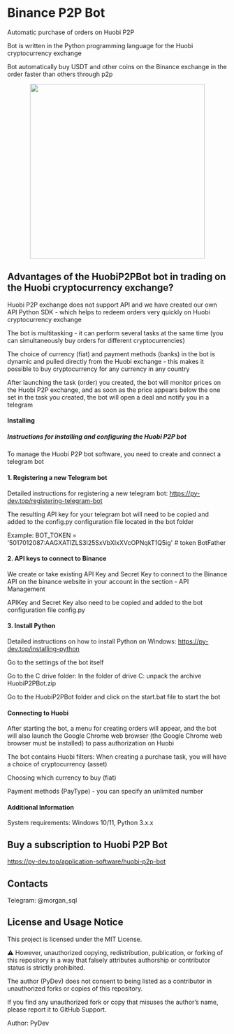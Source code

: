 # Binance P2P Bot
Automatic purchase of orders on Huobi P2P

Bot is written in the Python programming language for the Huobi cryptocurrency exchange

Bot  automatically buy USDT and other coins on the Binance exchange in the order faster than others through p2p
<p align="center"><img width="400" src="https://py-dev.top/components/com_jshopping/files/img_products/full_thumb_ex650_bot_huobi.jpg"></p>

## Advantages of the HuobiP2PBot bot in trading on the Huobi cryptocurrency exchange?
Huobi P2P exchange does not support API and we have created our own API Python SDK - which helps to redeem orders very quickly on Huobi cryptocurrency exchange

The bot is multitasking - it can perform several tasks at the same time (you can simultaneously buy orders for different cryptocurrencies)

The choice of currency (fiat) and payment methods (banks) in the bot is dynamic and pulled directly from the Huobi exchange - this makes it possible to buy cryptocurrency for any currency in any country

After launching the task (order) you created, the bot will monitor prices on the Huobi P2P exchange, and as soon as the price appears below the one set in the task you created, the bot will open a deal and notify you in a telegram

#### Installing
##### Instructions for installing and configuring the Huobi P2P bot
To manage the Huobi P2P bot software, you need to create and connect a telegram bot
#### 1. Registering a new Telegram bot
Detailed instructions for registering a new telegram bot: https://py-dev.top/registering-telegram-bot

The resulting API key for your telegram bot will need to be copied and added to the config.py configuration file located in the bot folder

Example: BOT_TOKEN = '5017012087:AAGXATlZLS3l25SxVbXIxXVcOPNqkT1Q5ig' # token BotFather

#### 2. API keys to connect to Binance
We create or take existing API Key and Secret Key to connect to the Binance API on the binance website in your account in the section - API Management

APIKey and Secret Key also need to be copied and added to the bot configuration file config.py
#### 3. Install Python

Detailed instructions on how to install Python on Windows: https://py-dev.top/installing-python

Go to the settings of the bot itself

Go to the C drive folder:
In the folder of drive C: unpack the archive HuobiP2PBot.zip

Go to the HuobiP2PBot folder and click on the start.bat file to start the bot


#### Connecting to Huobi

After starting the bot, a menu for creating orders will appear, and the bot will also launch the Google Chrome web browser (the Google Chrome web browser must be installed) to pass authorization on Huobi

The bot contains Huobi filters: When creating a purchase task, you will have a choice of cryptocurrency (asset)

Choosing which currency to buy (fiat)

Payment methods (PayType) - you can specify an unlimited number


#### Additional Information
System requirements: Windows 10/11, Python 3.x.x

## Buy a subscription to Huobi P2P Bot
https://py-dev.top/application-software/huobi-p2p-bot

## Contacts
Telegram:  @morgan_sql<br>

## License and Usage Notice

This project is licensed under the MIT License.

⚠️ However, unauthorized copying, redistribution, publication, or forking of this repository in a way that falsely attributes authorship or contributor status is strictly prohibited.

The author (PyDev) does not consent to being listed as a contributor in unauthorized forks or copies of this repository.

If you find any unauthorized fork or copy that misuses the author’s name, please report it to GitHub Support.

Author: PyDev
